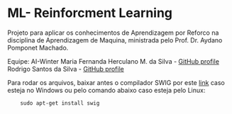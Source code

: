 # ML- Reinforcment Learning 

Projeto para aplicar os conhecimentos de Aprendizagem por Reforco na disciplina de Aprendizagem de Maquina, ministrada pelo Prof. Dr. Aydano Pomponet Machado.

Equipe: AI-Winter
    Maria Fernanda Herculano M. da Silva - [GitHub profile](https://github.com/fernandagitai)
    Rodrigo Santos da Silva - [GitHub profile](https://github.com/Raksantos)

Para rodar os arquivos, baixar antes o compilador SWIG por este [link](https://www.swig.org/download.html) caso esteja no Windows ou pelo comando abaixo caso esteja pelo Linux:
```
    sudo apt-get install swig
```